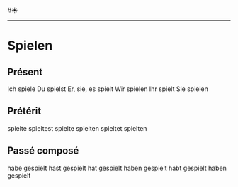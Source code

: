 #☀️ 
___
# Spielen
## Présent
Ich spiele
Du spielst
Er, sie, es spielt
Wir spielen
Ihr spielt
Sie spielen
## Prétérit
spielte
spieltest
spielte
spielten
spieltet
spielten
## Passé composé
habe gespielt
hast gespielt
hat gespielt
haben gespielt
habt gespielt
haben gespielt
